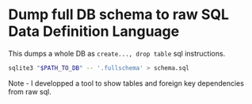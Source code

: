 # Dump full DB schema to raw SQL Data Definition Language
This dumps a whole DB as `create..., drop table` sql instructions.

``` sh
sqlite3 "$PATH_TO_DB" -- '.fullschema' > schema.sql
```

Note - I developped a tool to show tables and foreign key dependencies from
raw sql.

